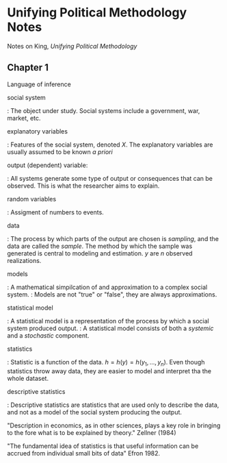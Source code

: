 # Unifying Political Methodology Notes

Notes on King, *Unifying Political Methodology*

## Chapter 1

Language of inference

social system

: The object under study. Social systems include a government, war, market, etc.

explanatory variables

: Features of the social system, denoted $X$. The explanatory variables are usually assumed to be known *a priori*

output (dependent) variable:

: All systems generate some type of output or consequences that can be observed. This is what the researcher aims to explain.

random variables

: Assigment of numbers to events.

data

: The process by which parts of the output are chosen is *sampling*, and the data are called the *sample*. The method by which the sample was generated is central to modeling and estimation. $y$ are $n$ observed realizations.

models

: A mathematical simpilcation of and approximation to a complex social system. 
: Models are not "true" or "false", they are always approximations. 

statistical model

: A statistical model is a representation of the process by which a social system produced output.
: A statistical model consists of both a *systemic* and a *stochastic* component.

statistics

: Statistic is a function of the data. $h = h(y) = h(y_1, ..., y_n)$. Even though statistics throw away data, they are easier to model and interpret tha the whole dataset.

descriptive statistics

: Descriptive statistics are statistics that are used only to describe the data, and not as a model of the social system producing the output. 

"Description in economics, as in other sciences, plays a key role in bringing to the fore what is to be explained by theory." Zellner (1984)

"The fundamental idea of statistics is that useful information can be accrued from individual small bits of data" Efron 1982.




